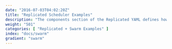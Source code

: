 ```yaml
---
date: "2016-07-03T04:02:20Z"
title: "Replicated Scheduler Examples"
description: "The components section of the Replicated YAML defines how the containers will be created and started."
weight: "501"
categories: [ "Replicated + Swarm Examples" ]
index: "docs/swarm"
gradient: "swarm"
---
```


